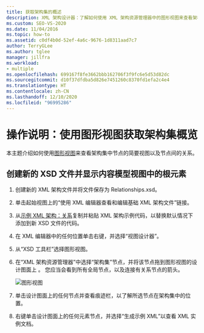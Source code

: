 ```yaml
---
title: 获取架构集的概述
description: XML 架构设计器：了解如何使用 XML 架构资源管理器中的图形视图来查看架构集中节点的简要视图以及节点间的关系。
ms.custom: SEO-VS-2020
ms.date: 11/04/2016
ms.topic: how-to
ms.assetid: c0df4b0d-52ef-4a6c-9676-1d8311aad7c7
author: TerryGLee
ms.author: tglee
manager: jillfra
ms.workload:
- multiple
ms.openlocfilehash: 699167f8fe3662bbb162706f3f9fc6e5d53d82dc
ms.sourcegitcommit: d10f37dfdba5d826e7451260c8370fd1efa2c4e4
ms.translationtype: HT
ms.contentlocale: zh-CN
ms.lasthandoff: 12/10/2020
ms.locfileid: "96995286"
---
```

# <a name="how-to-get-an-overview-of-a-schema-set-by-using-the-graph-view"></a>操作说明：使用图形视图获取架构集概览

本主题介绍如何使用[图形视图](../xml-tools/graph-view.md)来查看架构集中节点的简要视图以及节点间的关系。

## <a name="to-create-a-new-xsd-file-and-display-the-root-element-in-the-content-model-view"></a>创建新的 XSD 文件并显示内容模型视图中的根元素

1. 创建新的 XML 架构文件并将文件保存为 Relationships.xsd。

2. 单击起始视图上的“使用 XML 编辑器查看和编辑基础 XML 架构文件”链接。

3. 从[示例 XML 架构：关系](../xml-tools/sample-xsd-file-relationships.md)复制并粘贴 XML 架构示例代码，以替换默认情况下添加到新 XSD 文件的代码。

4. 在 XML 编辑器中的任何位置单击右键，并选择“视图设计器”。

5. 从“XSD 工具栏”选择图形视图。

6. 在“XML 架构资源管理器”中选择“架构集”节点，并将该节点拖到图形视图的设计图面上 。 您应当会看到所有全局节点，以及连接有关系节点的箭头。

     ![图形视图](../xml-tools/media/relationshipingraphview.gif)

7. 单击设计图面上的任何节点并查看痕迹栏，以了解所选节点在架构集中的位置。

8. 右键单击设计图面上的任何元素节点，并选择“生成示例 XML”以查看 XML 实例文档。
